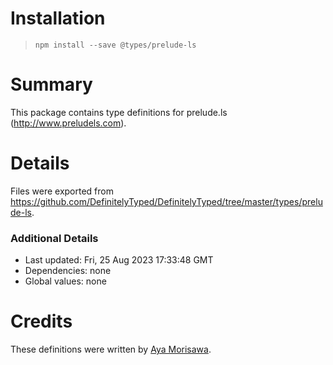 # Installation
> `npm install --save @types/prelude-ls`

# Summary
This package contains type definitions for prelude.ls (http://www.preludels.com).

# Details
Files were exported from https://github.com/DefinitelyTyped/DefinitelyTyped/tree/master/types/prelude-ls.

### Additional Details
 * Last updated: Fri, 25 Aug 2023 17:33:48 GMT
 * Dependencies: none
 * Global values: none

# Credits
These definitions were written by [Aya Morisawa](https://github.com/AyaMorisawa).
